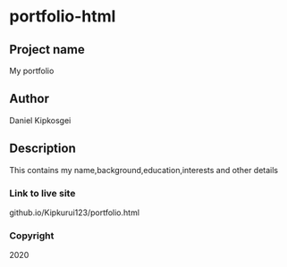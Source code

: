 # portfolio-html
## Project name
My portfolio
## Author
Daniel Kipkosgei
## Description
This contains my name,background,education,interests and other details
### Link to live site
github.io/Kipkurui123/portfolio.html
### Copyright
2020
